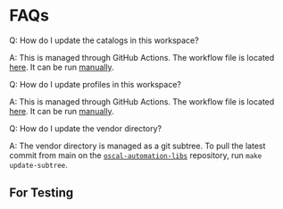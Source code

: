 # FAQs

Q: How do I update the catalogs in this workspace?

A: This is managed through GitHub Actions. The workflow file is located [here](../.github/workflows/update-nist.yml). It can be run [manually](https://docs.github.com/en/actions/managing-workflow-runs/manually-running-a-workflow).

Q: How do I update profiles in this workspace?

A: This is managed through GitHub Actions. The workflow file is located [here](../.github/workflows/update-fedramp.yml). It can be run [manually](https://docs.github.com/en/actions/managing-workflow-runs/manually-running-a-workflow).

Q: How do I update the vendor directory?

A: The vendor directory is managed as a git subtree. To pull the latest commit from main on the [`oscal-automation-libs`](https://github.com/RedHatProductSecurity/oscal-automation-libs.git) repository, run `make update-subtree`.

## For Testing
